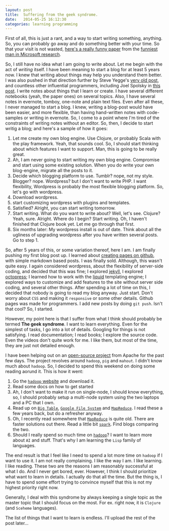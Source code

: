 ```yaml
---
layout: post
title:  Suffering from the geek syndrome.
date:   2014-05-25 16:12:30
categories: learning programming
---
```


First of all, this is just a rant, and a way to start writing something, anything. So, you can probably go away and do something better with your time. So that your visit is not wasted, [here's a really funny paper][funny-link] from the [funniest man in Microsoft research][funniest-man].

So, I still have no idea what I am going to write about. Let me begin with the act of *writing* itself. I have been meaning to start a blog for at least 5 years now. I knew that writing about things may help you understand them better. I was also pushed in that direction further by Steve Yegge's [very old post][steve-yegge-writing], and countless other influential programmers, including Joel Spolsky in [this post][spolsky-writing]. I write notes about things that I learn or create. I have several different notebooks (yeah, the paper ones)  on several topics. Also, I have several notes in evernote, tomboy, one-note and plain text files. Even after all these, I never managed to start a blog. I knew, writing a blog-post would have been easier, and more flexible, than having hand-written notes with code-samples or writing in evernote. So, I come to a point where I'm tired of the constraints of writing notes without an editor. So, then, I decide to start writig a blog; and here's a sample of how it goes:
1. Let me create my own blog engine. Use Clojure, or probably Scala with the play framework. Yeah, that sounds cool. So, I should start thinking about which features I want to support. Man, this is going to be really great.
2. Ah, I am never going to start writing my own blog engine. Compromise and start using some existing solution. When you do write your own blog-engine, migrate all the posts to it.
3. Decide which blogging platform to use. Tumblr? nope, not my style. Blogger? nope. Wordpress? but I don't want to write PHP. I want flexibility, Wordpress is probably the most flexible blogging platform. So, let's go with wordpress.
4. Download wordpress.
5. start customizing wordpress with plugins and templates.
6. Satisfied? Alright, you can start writing tomorrow.
7. Start writing. What do you want to write about? Well, let's see. Clojure? Yeah, sure. Alright. Where do I begin? Start writing. Oh, I haven't finished that Clojure book yet. Let me go through that first.
8. Six months later: My wordpress install is out of date. Think about all the ugliness of upgrading wordpress after you have written several posts. Go to step 1.

So, after 5 years of this, or some variation thereof, here I am. I am finally pushing my first blog post up. I learned about [creating pages on github][gh-pages], with simple markdown based posts. I was finally sold. Although, this wasn't quite easy. I again considered wordpress, about the flexibility of server-side coding, and decided that this was fine; I explored [jekyll][jekyll], I explored [octopress][octopress]; I learned how to work with the [liquid][liquid] templating engine; I explored ways to customize and add features to the site without server side coding, and several other things. After spending a lot of time on this, I decided that nobody is going to read my blog anyway. Just start. Don't worry about `CSS` and making it `responsive` or some other details. Github pages was made for programmers. I add new posts by doing `git push`. Isn't that cool? So, I started.

However, my point here is that I suffer from what I think should probably be termed **The geek syndrome**. I want to learn everything. Even for the simplest of tasks, I go into a lot of details. Googling for things is not satisfying. I read documentation; I read books; I explore the source code. Even the videos don't quite work for me. I like them, but most of the time, they are just not detailed enough.

I have been helping out on an [open-source project][bigtop] from Apache for the past few days. The project revolves around `hadoop`, `pig` and `mahout`. I didn't know much about `hadoop`. So, I decided to spend this weekend on doing some reading aorund it. This is how it went:
1. Go the [`hadoop` website][hadoop] and download it.
2. Read some docs on how to get started
3. Ah, I don't want to make it run on single-node, I should know everything, so, I should probably setup a multi-node system using the two laptops and a PC that I own.
4. Read up on [`Big Table`][bigtable], [`Google File System`][gfs] and [`MapReduce`][mapreduce]. I read these a few years back, but do a refresher anyway.
5. Oh, I recently read somewhere that [`MapReduce`][mapreduce] is quite old. There are faster solutions out there. Read a little bit [`spark`][spark]. Find blogs comparing the two.
6. Should I really spend so much time on [`hadoop`][hadoop]? I want to learn more about `AI` and stuff. That's why I am learning the `Lisp` family of languages.

The end result is that I feel like I need to spend a lot more time on `hadoop` if I want to use it. I am not really complaining. I like the way I am. I like learning. I like reading. These two are the reasons I am reasonably successful at what I do. And I never get bored, ever. However, I think I should prioritize what want to learn in details. I actually do that all the time. But the thing is, I have to spend some effort trying to convince myself that this is not my highest priority right now.

Generally, I deal with this syndrome by always keeping a single topic as the master topic that I should focus on the most. For ex. right now, it is `Clojure` (and `Sceheme` languages).

The list of things that I want to learn is endless. I'll upload the rest of the post later...

[funny-link]: http://research.microsoft.com/en-us/people/mickens/thenightwatch.pdf
[funniest-man]: http://blogs.msdn.com/b/oldnewthing/archive/2013/12/24/10484402.aspx
[steve-yegge-writing]: https://sites.google.com/site/steveyegge2/you-should-write-blogs
[spolsky-writing]: http://www.joelonsoftware.com/articles/CollegeAdvice.html
[gh-pages]: https://pages.github.com/
[jekyll]: http://jekyllrb.com/
[octopress]: http://octopress.org/
[liquid]: http://liquidmarkup.org/
[bigtop]: https://issues.apache.org/jira/browse/BIGTOP-1269
[hadoop]: http://hadoop.apache.org/
[bigtable]: http://static.googleusercontent.com/media/research.google.com/en//archive/bigtable-osdi06.pdf
[gfs]: http://static.googleusercontent.com/media/research.google.com/en//archive/gfs-sosp2003.pdf
[mapreduce]: http://static.googleusercontent.com/media/research.google.com/en//archive/mapreduce-osdi04.pdf
[spark]: http://spark.apache.org/
[emacs]: http://www.gnu.org/software/emacs/

